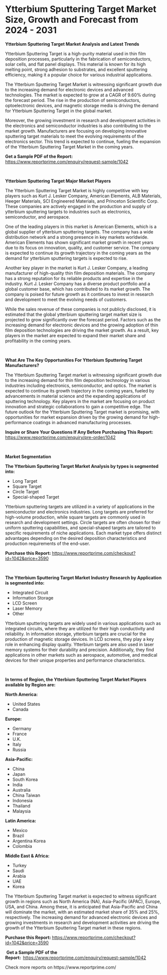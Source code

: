 <p><h1>Ytterbium Sputtering Target Market Size, Growth and Forecast from 2024 - 2031</h1></p><p><strong>Ytterbium Sputtering Target Market Analysis and Latest Trends</strong></p>
<p><p>Ytterbium Sputtering Target is a high-purity material used in thin film deposition processes, particularly in the fabrication of semiconductors, solar cells, and flat panel displays. This material is known for its high melting point, strong adhesion to substrates, and excellent sputtering efficiency, making it a popular choice for various industrial applications.</p><p>The Ytterbium Sputtering Target Market is witnessing significant growth due to the increasing demand for electronic devices and advanced technologies. The market is expected to grow at a CAGR of 9.60% during the forecast period. The rise in the production of semiconductors, optoelectronic devices, and magnetic storage media is driving the demand for Ytterbium Sputtering Target in the global market.</p><p>Moreover, the growing investment in research and development activities in the electronics and semiconductor industries is also contributing to the market growth. Manufacturers are focusing on developing innovative sputtering target materials to meet the evolving requirements of the electronics sector. This trend is expected to continue, fueling the expansion of the Ytterbium Sputtering Target Market in the coming years.</p></p>
<p><strong>Get a Sample PDF of the Report:&nbsp;</strong> <a href="https://www.reportprime.com/enquiry/request-sample/1042">https://www.reportprime.com/enquiry/request-sample/1042</a></p>
<p>&nbsp;</p>
<p><strong>Ytterbium Sputtering Target Major Market Players</strong></p>
<p><p>The Ytterbium Sputtering Target Market is highly competitive with key players such as Kurt J. Lesker Company, American Elements, ALB Materials, Heeger Materials, SCI Engineered Materials, and Princeton Scientific Corp. These companies are actively engaged in the production and supply of ytterbium sputtering targets to industries such as electronics, semiconductor, and aerospace.</p><p>One of the leading players in this market is American Elements, which is a global supplier of ytterbium sputtering targets. The company has a wide distribution network and a strong presence in key markets worldwide. American Elements has shown significant market growth in recent years due to its focus on innovation, quality, and customer service. The company is expected to continue its growth trajectory in the coming years as the demand for ytterbium sputtering targets is expected to rise.</p><p>Another key player in the market is Kurt J. Lesker Company, a leading manufacturer of high-quality thin film deposition materials. The company has a strong reputation for its reliable products and expertise in the industry. Kurt J. Lesker Company has a diverse product portfolio and a global customer base, which has contributed to its market growth. The company is poised for future growth as it continues to invest in research and development to meet the evolving needs of customers.</p><p>While the sales revenue of these companies is not publicly disclosed, it is estimated that the global ytterbium sputtering target market size is projected to grow significantly over the forecast period. Factors such as the increasing demand for electronic devices and the growing adoption of thin film deposition technologies are driving the market growth. As a result, key players in the market are expected to expand their market share and profitability in the coming years.</p></p>
<p>&nbsp;</p>
<p><strong>What Are The Key Opportunities For Ytterbium Sputtering Target Manufacturers?</strong></p>
<p><p>The Ytterbium Sputtering Target market is witnessing significant growth due to the increasing demand for thin film deposition technology in various industries including electronics, semiconductor, and optics. The market is expected to continue its growth trajectory in the coming years, fueled by advancements in material science and the expanding applications of sputtering technology. Key players in the market are focusing on product innovation and strategic collaborations to gain a competitive edge. The future outlook for the Ytterbium Sputtering Target market is promising, with opportunities for market expansion driven by the growing demand for high-performance coatings in advanced manufacturing processes.</p></p>
<p><strong>Inquire or Share Your Questions If Any Before Purchasing This Report:</strong> <a href="https://www.reportprime.com/enquiry/pre-order/1042">https://www.reportprime.com/enquiry/pre-order/1042</a></p>
<p>&nbsp;</p>
<p><strong>Market Segmentation</strong></p>
<p><strong>The Ytterbium Sputtering Target Market Analysis by types is segmented into:</strong></p>
<p><ul><li>Long Target</li><li>Square Target</li><li>Circle Target</li><li>Special-shaped Target</li></ul></p>
<p><p>Ytterbium sputtering targets are utilized in a variety of applications in the semiconductor and electronics industries. Long targets are preferred for high-volume production, while square targets are commonly used in research and development settings. Circle targets are often chosen for their uniform sputtering capabilities, and special-shaped targets are tailored to specific requirements of niche applications. Each market type offers distinct advantages depending on the desired deposition characteristics and production requirements of the end-user.</p></p>
<p><strong>Purchase this Report:&nbsp;</strong><a href="https://www.reportprime.com/checkout?id=1042&price=3590">https://www.reportprime.com/checkout?id=1042&price=3590</a></p>
<p>&nbsp;</p>
<p><strong>The Ytterbium Sputtering Target Market Industry Research by Application is segmented into:</strong></p>
<p><ul><li>Integrated Circuit</li><li>Information Storage</li><li>LCD Screen</li><li>Laser Memory</li><li>Other</li></ul></p>
<p><p>Ytterbium sputtering targets are widely used in various applications such as integrated circuits, where they are utilized for their high conductivity and reliability. In information storage, ytterbium targets are crucial for the production of magnetic storage devices. In LCD screens, they play a key role in enhancing display quality. Ytterbium targets are also used in laser memory systems for their durability and precision. Additionally, they find applications in other markets such as aerospace, automotive, and medical devices for their unique properties and performance characteristics.</p></p>
<p>&nbsp;</p>
<p><strong>In terms of Region, the Ytterbium Sputtering Target Market Players available by Region are:</strong></p>
<p>
    <p> <strong> North America: </strong>
        <ul>
            <li>United States</li>
            <li>Canada</li>
        </ul>
        </p> 
    <p> <strong> Europe: </strong>
        <ul>
            <li>Germany</li>
            <li>France</li>
            <li>U.K.</li>
            <li>Italy</li>
            <li>Russia</li>
        </ul>
        </p> 
    <p> <strong> Asia-Pacific: </strong>
        <ul>
            <li>China</li>
            <li>Japan</li>
            <li>South Korea</li>
            <li>India</li>
            <li>Australia</li>
            <li>China Taiwan</li>
            <li>Indonesia</li>
            <li>Thailand</li>
            <li>Malaysia</li>
        </ul>
        </p> 
    <p> <strong> Latin America: </strong>
        <ul>
            <li>Mexico</li>
            <li>Brazil</li>
            <li>Argentina Korea</li>
            <li>Colombia</li>
        </ul>
        </p> 
    <p> <strong> Middle East & Africa: </strong>
        <ul>
            <li>Turkey</li>
            <li>Saudi</li>
            <li>Arabia</li>
            <li>UAE</li>
            <li>Korea</li>
        </ul>
    </p>
    </p>
<p><p>The Ytterbium Sputtering Target market is expected to witness significant growth in regions such as North America (NA), Asia-Pacific (APAC), Europe, USA, and China. Among these, it is anticipated that Asia-Pacific and China will dominate the market, with an estimated market share of 35% and 25%, respectively. The increasing demand for advanced electronic devices and growing investments in research and development activities are driving the growth of the Ytterbium Sputtering Target market in these regions.</p></p>
<p><strong>Purchase this Report: </strong><a href="https://www.reportprime.com/checkout?id=1042&price=3590">https://www.reportprime.com/checkout?id=1042&price=3590</a></p>
<p>&nbsp;<strong>Get a Sample PDF of the Report:&nbsp;&nbsp;</strong><a href="https://www.reportprime.com/enquiry/request-sample/1042">https://www.reportprime.com/enquiry/request-sample/1042</a></p>
<p><strong></strong></p>
<p>Check more reports on https://www.reportprime.com/</p>